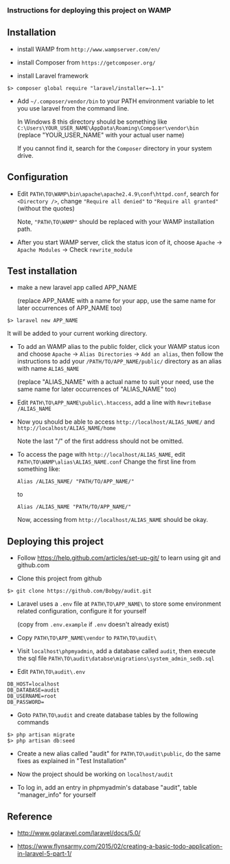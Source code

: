 ### Instructions for deploying this project on WAMP

## Installation

- install WAMP from `http://www.wampserver.com/en/`

- install Composer from `https://getcomposer.org/`

- install Laravel framework
```
$> composer global require "laravel/installer=~1.1"
```

- Add `~/.composer/vendor/bin` to your PATH environment variable to let you use laravel from the command line.

  In Windows 8 this directory should be something like
  `C:\Users\YOUR_USER_NAME\AppData\Roaming\Composer\vendor\bin`
  (replace "YOUR_USER_NAME" with your actual user name)

  If you cannot find it, search for the `Composer` directory in your system drive.

## Configuration

- Edit `PATH\TO\WAMP\bin\apache\apache2.4.9\conf\httpd.conf`, search for `<Directory />`, change `"Require all denied"` to `"Require all granted"` (without the quotes)

  Note, `"PATH\TO\WAMP"` should be replaced with your WAMP installation path.

- After you start WAMP server, click the status icon of it, choose `Apache` -> `Apache Modules` -> Check `rewrite_module`

## Test installation

- make a new laravel app called APP_NAME

  (replace APP_NAME with a name for your app, use the same name for later occurrences of APP_NAME too)
```
$> laravel new APP_NAME
```

  It will be added to your current working directory.

- To add an WAMP alias to the public folder, click your WAMP status icon and choose `Apache` -> `Alias Directories` -> `Add an alias`, then follow the instructions to add your `/PATH/TO/APP_NAME/public/` directory as an alias with name `ALIAS_NAME`

  (replace "ALIAS_NAME" with a actual name to suit your need, use the same name for later occurrences of "ALIAS_NAME" too)

- Edit `PATH\TO\APP_NAME\public\.htaccess`, add a line with `RewriteBase /ALIAS_NAME`

- Now you should be able to access `http://localhost/ALIAS_NAME/` and `http://localhost/ALIAS_NAME/home`

  Note the last "/" of the first address should not be omitted.

- To access the page with `http://localhost/ALIAS_NAME`, edit `PATH\TO\WAMP\alias\ALIAS_NAME.conf`
  Change the first line from something like:
  ```
  Alias /ALIAS_NAME/ "PATH/TO/APP_NAME/"
  ```
  to
  ```
  Alias /ALIAS_NAME "PATH/TO/APP_NAME/"
  ```
  Now, accessing from `http://localhost/ALIAS_NAME` should be okay.

## Deploying this project

- Follow https://help.github.com/articles/set-up-git/ to learn using git and github.com

- Clone this project from github
```
$> git clone https://github.com/Bobgy/audit.git
```

- Laravel uses a `.env` file at `PATH\TO\APP_NAME\` to store some environment related configuration, configure it for yourself

  (copy from `.env.example` if `.env` doesn't already exist)

- Copy `PATH\TO\APP_NAME\vendor` to `PATH\TO\audit\`

- Visit `localhost\phpmyadmin`, add a database called `audit`, then execute the sql file `PATH\TO\audit\databse\migrations\system_admin_sedb.sql`

- Edit `PATH\TO\audit\.env`
```
DB_HOST=localhost
DB_DATABASE=audit
DB_USERNAME=root
DB_PASSWORD=
```

- Goto `PATH\TO\audit` and create database tables by the following commands
```
$> php artisan migrate
$> php artisan db:seed
```

- Create a new alias called "audit" for `PATH\TO\audit\public`, do the same fixes as explained in "Test Installation"

- Now the project should be working on `localhost/audit`

- To log in, add an entry in phpmyadmin's database "audit", table "manager_info" for yourself

## Reference

- http://www.golaravel.com/laravel/docs/5.0/

- https://www.flynsarmy.com/2015/02/creating-a-basic-todo-application-in-laravel-5-part-1/
